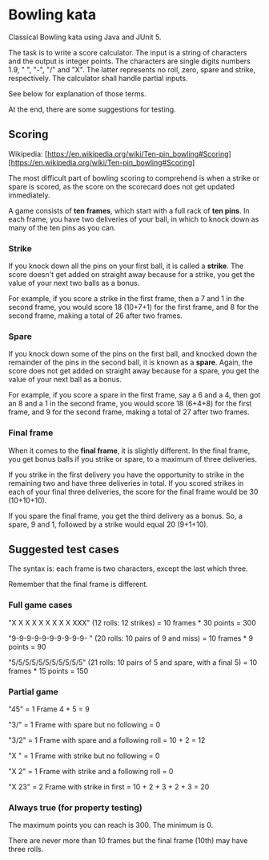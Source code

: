 # Bowling kata

Classical Bowling kata using Java and JUnit 5.

The task is to write a score calculator. The input is a string of characters and the
output is integer points. The characters are single digits numbers 1.9, " ", "-", "/" and "X". The latter
represents no roll, zero, spare and strike, respectively. The calculator shall handle partial inputs.

See below for explanation of those terms.

At the end, there are some suggestions for testing.

## Scoring

Wikipedia: [https://en.wikipedia.org/wiki/Ten-pin_bowling#Scoring][https://en.wikipedia.org/wiki/Ten-pin_bowling#Scoring]

The most difficult part of bowling scoring to comprehend is when a strike or spare is scored, as the score on the 
scorecard does not get updated immediately.

A game consists of **ten frames**, which start with a full rack of **ten pins**. In each frame, you have two deliveries 
of your ball, in which to knock down as many of the ten pins as you can.

### Strike
If you knock down all the pins on your first ball, it is called a **strike**. The score doesn't get added on straight 
away because for a strike, you get the value of your next two balls as a bonus. 

For example, if you score a strike in the first frame, then a 7 and 1 in the second frame, you would score 18 (10+7+1) 
for the first frame, and 8 for the second frame, making a total of 26 after two frames.

### Spare
If you knock down some of the pins on the first ball, and knocked down the remainder of the pins in the second ball, 
it is known as a **spare**. Again, the score does not get added on straight away because for a spare, you get the value 
of your next ball as a bonus. 

For example, if you score a spare in the first frame, say a 6 and a 4, then got an 8 and a 1 in the second frame, 
you would score 18 (6+4+8) for the first frame, and 9 for the second frame, making a total of 27 after two frames.

### Final frame

When it comes to the **final frame**, it is slightly different. In the final frame, you get bonus balls if you strike 
or spare, to a maximum of three deliveries. 

If you strike in the first delivery you have the opportunity to strike in the remaining two and have three deliveries 
in total. If you scored strikes in each of your final three deliveries, the score for the final frame would 
be 30 (10+10+10). 

If you spare the final frame, you get the third delivery as a bonus. So, a spare, 9 and 1, followed 
by a strike would equal 20 (9+1+10).

## Suggested test cases

The syntax is: each frame is two characters, except the last which three.

Remember that the final frame is different. 

### Full game cases

"X X X X X X X X X XXX" (12 rolls: 12 strikes) = 10 frames * 30 points = 300

"9-9-9-9-9-9-9-9-9-9- " (20 rolls: 10 pairs of 9 and miss) = 10 frames * 9 points = 90

"5/5/5/5/5/5/5/5/5/5/5" (21 rolls: 10 pairs of 5 and spare, with a final 5) = 10 frames * 15 points = 150

### Partial game

"45" = 1 Frame 4 + 5 = 9 

"3/" = 1 Frame with spare but no following = 0

"3/2" = 1 Frame with spare and a following roll = 10 + 2 = 12

"X " = 1 Frame with strike but no following = 0

"X 2" = 1 Frame with strike and a following roll = 0

"X 23" = 2 Frame with strike in first = 10 + 2 + 3 + 2 + 3 = 20

### Always true (for property testing)

The maximum points you can reach is 300. The minimum is 0. 

There are never more than 10 frames but the final frame (10th) may have three rolls.


[https://en.wikipedia.org/wiki/Ten-pin_bowling#Scoring]: https://en.wikipedia.org/wiki/Ten-pin_bowling#Scoring